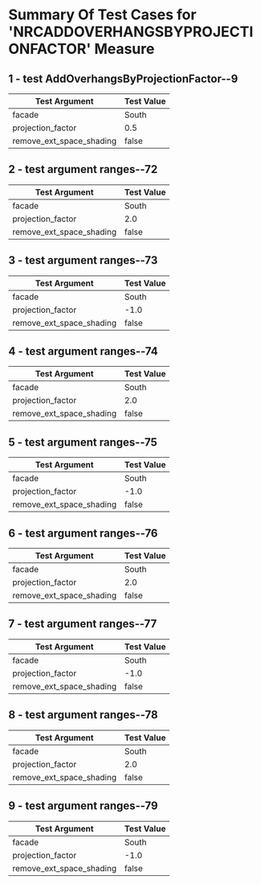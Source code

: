 # Summary Of Test Cases for 'NRCADDOVERHANGSBYPROJECTIONFACTOR' Measure
 
## 1 - test AddOverhangsByProjectionFactor--9
| Test Argument | Test Value |
| ------------- | ---------- |
| facade |South |
| projection_factor |0.5 |
| remove_ext_space_shading |false |
 
## 2 - test argument ranges--72
| Test Argument | Test Value |
| ------------- | ---------- |
| facade |South |
| projection_factor |2.0 |
| remove_ext_space_shading |false |
 
## 3 - test argument ranges--73
| Test Argument | Test Value |
| ------------- | ---------- |
| facade |South |
| projection_factor |-1.0 |
| remove_ext_space_shading |false |
 
## 4 - test argument ranges--74
| Test Argument | Test Value |
| ------------- | ---------- |
| facade |South |
| projection_factor |2.0 |
| remove_ext_space_shading |false |
 
## 5 - test argument ranges--75
| Test Argument | Test Value |
| ------------- | ---------- |
| facade |South |
| projection_factor |-1.0 |
| remove_ext_space_shading |false |
 
## 6 - test argument ranges--76
| Test Argument | Test Value |
| ------------- | ---------- |
| facade |South |
| projection_factor |2.0 |
| remove_ext_space_shading |false |
 
## 7 - test argument ranges--77
| Test Argument | Test Value |
| ------------- | ---------- |
| facade |South |
| projection_factor |-1.0 |
| remove_ext_space_shading |false |
 
## 8 - test argument ranges--78
| Test Argument | Test Value |
| ------------- | ---------- |
| facade |South |
| projection_factor |2.0 |
| remove_ext_space_shading |false |
 
## 9 - test argument ranges--79
| Test Argument | Test Value |
| ------------- | ---------- |
| facade |South |
| projection_factor |-1.0 |
| remove_ext_space_shading |false |
 
